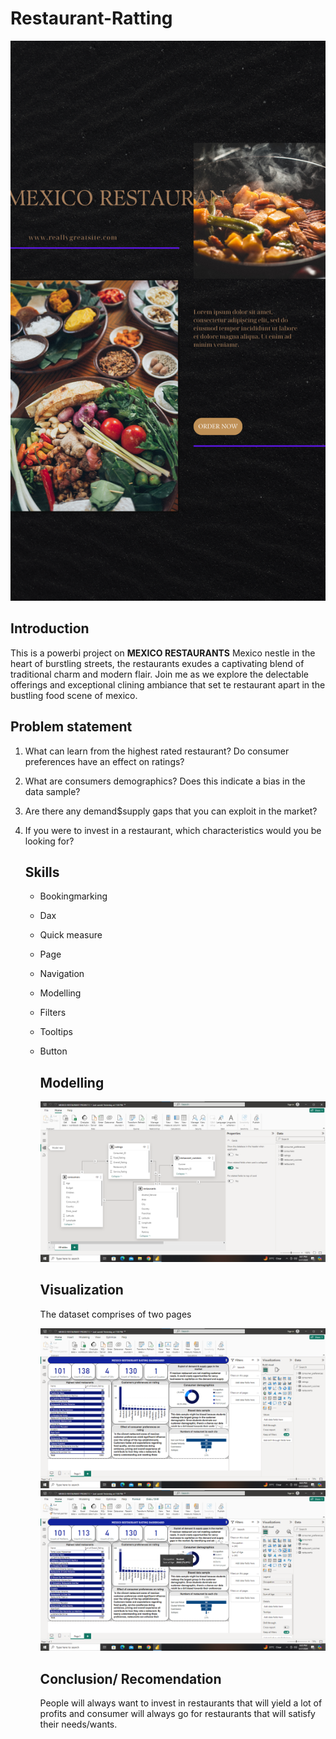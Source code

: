 # Restaurant-Ratting

![](22222.png)

## Introduction
This is a powerbi project on **MEXICO RESTAURANTS** Mexico nestle in the heart of burstling streets, the restaurants exudes a captivating blend of traditional charm and modern flair. Join me as we explore the delectable offerings and exceptional clining ambiance that set te restaurant apart in the bustling food scene of mexico.

## Problem statement
1. What can learn from the highest rated restaurant? Do consumer preferences have an effect on ratings?
2. What are consumers demographics? Does this indicate a bias in the data sample?
3. Are there any demand$supply gaps that you can exploit in the market?
4. If you were to invest in a restaurant, which characteristics would you be looking for?

   ## Skills
   - Bookingmarking
   - Dax
   - Quick measure
   - Page
   - Navigation
   - Modelling
   - Filters
   - Tooltips
   - Button
  
     ## Modelling
     
     ![](221.png)

     ## Visualization

     The dataset comprises of two pages

     ![](223.png)
     ![](224.png)

     ## Conclusion/ Recomendation

     
     People will always want to invest in restaurants that will yield a lot of profits and consumer will always go for restaurants that will satisfy their needs/wants.
